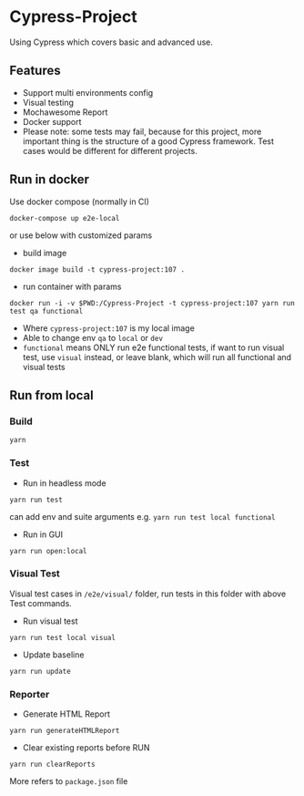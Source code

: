 # Cypress-Project

Using Cypress which covers basic and advanced use.

## Features

- Support multi environments config
- Visual testing
- Mochawesome Report
- Docker support
- Please note: some tests may fail, because for this project, more important thing is the structure of a good Cypress framework. Test cases would be different for different projects.

## Run in docker

Use docker compose (normally in CI)

```
docker-compose up e2e-local
```

or use below with customized params 
* build image
```
docker image build -t cypress-project:107 .
```
* run container with params
```
docker run -i -v $PWD:/Cypress-Project -t cypress-project:107 yarn run test qa functional
```

- Where `cypress-project:107` is my local image
- Able to change env `qa` to `local` or `dev`
- `functional` means ONLY run e2e functional tests, if want to run visual test, use `visual` instead, or leave blank, which will run all functional and visual tests

## Run from local

### Build

```$xslt
yarn
```

### Test

- Run in headless mode

```$xslt
yarn run test
```

can add env and suite arguments
e.g. `yarn run test local functional`

- Run in GUI

```$xslt
yarn run open:local
```
### Visual Test
Visual test cases in `/e2e/visual/` folder, run tests in this folder with above Test commands.
- Run visual test
```$xslt
yarn run test local visual
```
- Update baseline
```$xslt
yarn run update
```
### Reporter

- Generate HTML Report

```$xslt
yarn run generateHTMLReport
```

- Clear existing reports before RUN

```$xslt
yarn run clearReports
```

More refers to `package.json` file
